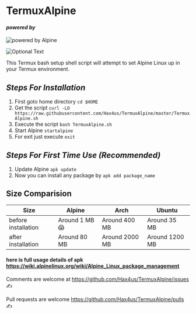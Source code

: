 # TermuxAlpine

#### _powered by_

![powered by Alpine](../master/docs/images/alpinelinux-logo.svg)

![Optional Text](../master/docs/images/ss.png)


This Termux bash setup shell script will attempt to set Alpine Linux up in your Termux environment.

## _Steps For Installation_
1. First goto home directory
`cd $HOME`
2. Get the script
`curl -LO https://raw.githubusercontent.com/Hax4us/TermuxAlpine/master/TermuxAlpine.sh`
3. Execute the script
`bash TermuxAlpine.sh`
4. Start Alpine
`startalpine`
5. For exit just execute
`exit`

## _Steps For First Time Use (Recommended)_
1. Update Alpine
`apk update`
2. Now you can install any package by
`apk add package_name`

## Size Comparision
Size  | Alpine  | Arch | Ubuntu
--- | --- | --- | ---
before installation | Around 1 MB 😱  | Around 400 MB | Around 35 MB
after installation | Around 80 MB | Around 2000 MB | Around 1200 MB

#### here is full usage details of apk https://wiki.alpinelinux.org/wiki/Alpine_Linux_package_management


Comments are welcome at https://github.com/Hax4us/TermuxAlpine/issues ✍

Pull requests are welcome https://github.com/Hax4us/TermuxAlpine/pulls ✍
